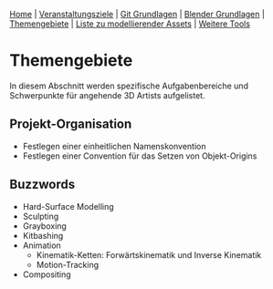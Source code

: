 [Home](../README.md)
| [Veranstaltungsziele](./veranstaltungsziele.md)
| [Git Grundlagen](./git_grundlagen.md)
| [Blender Grundlagen](./blender_grundlagen.md)
| [Themengebiete](./themengebiete.md)
| [Liste zu modellierender Assets](./asset_liste.md)
| [Weitere Tools](./tools.md)

# Themengebiete

In diesem Abschnitt werden spezifische Aufgabenbereiche und Schwerpunkte für angehende 3D Artists aufgelistet.

## Projekt-Organisation
- Festlegen einer einheitlichen Namenskonvention
- Festlegen einer Convention für das Setzen von Objekt-Origins

## Buzzwords
- Hard-Surface Modelling
- Sculpting
- Grayboxing
- Kitbashing
- Animation
    - Kinematik-Ketten: Forwärtskinematik und Inverse Kinematik
    - Motion-Tracking
- Compositing
